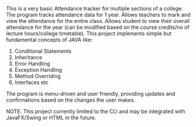 This is a very basic Attendance tracker for multiple sections of a college. The program tracks attendance data for 1 year.
Allows teachers to mark and view the attendance for the entire class. 
Allows student to view their overall attendance for the year (can be modified based on the course credits/no of lecture hours/college timetable).
This project implements simple but fundamental concepts of JAVA like:
1) Conditional Statements
2) Inheritance
3) Error Handling
4) Exception Handling
5) Method Overriding 
6) Interfaces etc
   
The program is menu-driven and user friendly, providing updates and confirmations based on the changes the user makes.

NOTE: This project currently limited to the CLI and may be integrated with JavaFX/Swing or HTML in the future.
